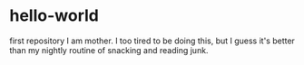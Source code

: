 # hello-world
first repository
I am mother. I too tired to be doing this, but I guess it's better than my nightly routine of snacking and reading junk. 
